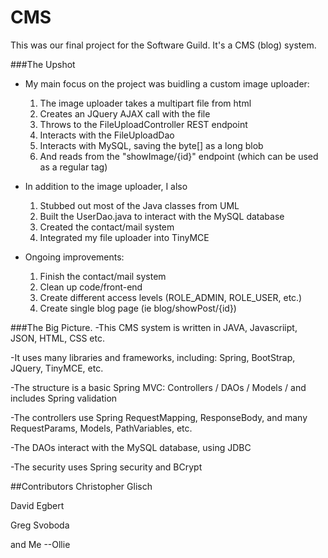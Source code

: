 # CMS
This was our final project for the Software Guild. It's a CMS (blog) system. 

###The Upshot
- My main focus on the project was buidling a custom image uploader:
    1. The image uploader takes a multipart file from html
    2. Creates an JQuery AJAX call with the file
    3. Throws to the FileUploadController REST endpoint
    4. Interacts with the FileUploadDao
    5. Interacts with MySQL, saving the byte[] as a long blob
    6. And reads from the "showImage/{id}" endpoint (which can be used as a regular<img> tag)
      
- In addition to the image uploader, I also 
  1. Stubbed out most of the Java classes from UML
  2. Built the UserDao.java to interact with the MySQL database
  3. Created the contact/mail system
  4. Integrated my file uploader into TinyMCE
  
- Ongoing improvements:
  1. Finish the contact/mail system
  2. Clean up code/front-end
  3. Create different access levels (ROLE_ADMIN, ROLE_USER, etc.)
  4. Create single blog page (ie blog/showPost/{id})
  
###The Big Picture.
-This CMS system is written in JAVA, Javascriipt, JSON, HTML, CSS etc. 

-It uses many libraries and frameworks, including: Spring, BootStrap, JQuery, TinyMCE, etc.

-The structure is a basic Spring MVC: Controllers / DAOs / Models / and includes Spring validation

-The controllers use Spring RequestMapping, ResponseBody, and many RequestParams, Models, PathVariables, etc.

-The DAOs interact with the MySQL database, using JDBC 

-The security uses Spring security and BCrypt

##Contributors
Christopher Glisch

David Egbert

Greg Svoboda

and Me --Ollie
